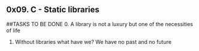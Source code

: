 ## 0x09. C - Static libraries

##TASKS TO BE DONE
0. A library is not a luxury but one of the necessities of life
1. Without libraries what have we? We have no past and no future
